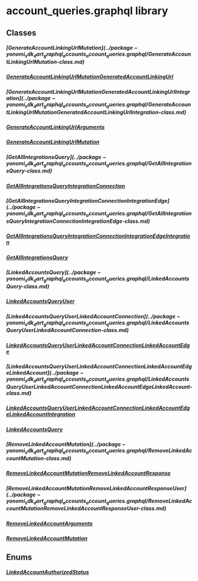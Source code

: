 


# account_queries.graphql library











## Classes

##### [GenerateAccountLinkingUrl$Mutation](../package-yonomi_sdk_dart_graphql_accounts_account_queries.graphql/GenerateAccountLinkingUrl$Mutation-class.md)



 


##### [GenerateAccountLinkingUrl$Mutation$GeneratedAccountLinkingUrl](../package-yonomi_sdk_dart_graphql_accounts_account_queries.graphql/GenerateAccountLinkingUrl$Mutation$GeneratedAccountLinkingUrl-class.md)



 


##### [GenerateAccountLinkingUrl$Mutation$GeneratedAccountLinkingUrl$Integration](../package-yonomi_sdk_dart_graphql_accounts_account_queries.graphql/GenerateAccountLinkingUrl$Mutation$GeneratedAccountLinkingUrl$Integration-class.md)



 


##### [GenerateAccountLinkingUrlArguments](../package-yonomi_sdk_dart_graphql_accounts_account_queries.graphql/GenerateAccountLinkingUrlArguments-class.md)



 


##### [GenerateAccountLinkingUrlMutation](../package-yonomi_sdk_dart_graphql_accounts_account_queries.graphql/GenerateAccountLinkingUrlMutation-class.md)



 


##### [GetAllIntegrations$Query](../package-yonomi_sdk_dart_graphql_accounts_account_queries.graphql/GetAllIntegrations$Query-class.md)



 


##### [GetAllIntegrations$Query$IntegrationConnection](../package-yonomi_sdk_dart_graphql_accounts_account_queries.graphql/GetAllIntegrations$Query$IntegrationConnection-class.md)



 


##### [GetAllIntegrations$Query$IntegrationConnection$IntegrationEdge](../package-yonomi_sdk_dart_graphql_accounts_account_queries.graphql/GetAllIntegrations$Query$IntegrationConnection$IntegrationEdge-class.md)



 


##### [GetAllIntegrations$Query$IntegrationConnection$IntegrationEdge$Integration](../package-yonomi_sdk_dart_graphql_accounts_account_queries.graphql/GetAllIntegrations$Query$IntegrationConnection$IntegrationEdge$Integration-class.md)



 


##### [GetAllIntegrationsQuery](../package-yonomi_sdk_dart_graphql_accounts_account_queries.graphql/GetAllIntegrationsQuery-class.md)



 


##### [LinkedAccounts$Query](../package-yonomi_sdk_dart_graphql_accounts_account_queries.graphql/LinkedAccounts$Query-class.md)



 


##### [LinkedAccounts$Query$User](../package-yonomi_sdk_dart_graphql_accounts_account_queries.graphql/LinkedAccounts$Query$User-class.md)



 


##### [LinkedAccounts$Query$User$LinkedAccountConnection](../package-yonomi_sdk_dart_graphql_accounts_account_queries.graphql/LinkedAccounts$Query$User$LinkedAccountConnection-class.md)



 


##### [LinkedAccounts$Query$User$LinkedAccountConnection$LinkedAccountEdge](../package-yonomi_sdk_dart_graphql_accounts_account_queries.graphql/LinkedAccounts$Query$User$LinkedAccountConnection$LinkedAccountEdge-class.md)



 


##### [LinkedAccounts$Query$User$LinkedAccountConnection$LinkedAccountEdge$LinkedAccount](../package-yonomi_sdk_dart_graphql_accounts_account_queries.graphql/LinkedAccounts$Query$User$LinkedAccountConnection$LinkedAccountEdge$LinkedAccount-class.md)



 


##### [LinkedAccounts$Query$User$LinkedAccountConnection$LinkedAccountEdge$LinkedAccount$Integration](../package-yonomi_sdk_dart_graphql_accounts_account_queries.graphql/LinkedAccounts$Query$User$LinkedAccountConnection$LinkedAccountEdge$LinkedAccount$Integration-class.md)



 


##### [LinkedAccountsQuery](../package-yonomi_sdk_dart_graphql_accounts_account_queries.graphql/LinkedAccountsQuery-class.md)



 


##### [RemoveLinkedAccount$Mutation](../package-yonomi_sdk_dart_graphql_accounts_account_queries.graphql/RemoveLinkedAccount$Mutation-class.md)



 


##### [RemoveLinkedAccount$Mutation$RemoveLinkedAccountResponse](../package-yonomi_sdk_dart_graphql_accounts_account_queries.graphql/RemoveLinkedAccount$Mutation$RemoveLinkedAccountResponse-class.md)



 


##### [RemoveLinkedAccount$Mutation$RemoveLinkedAccountResponse$User](../package-yonomi_sdk_dart_graphql_accounts_account_queries.graphql/RemoveLinkedAccount$Mutation$RemoveLinkedAccountResponse$User-class.md)



 


##### [RemoveLinkedAccountArguments](../package-yonomi_sdk_dart_graphql_accounts_account_queries.graphql/RemoveLinkedAccountArguments-class.md)



 


##### [RemoveLinkedAccountMutation](../package-yonomi_sdk_dart_graphql_accounts_account_queries.graphql/RemoveLinkedAccountMutation-class.md)



 








## Enums

##### [LinkedAccountAuthorizedStatus](../package-yonomi_sdk_dart_graphql_accounts_account_queries.graphql/LinkedAccountAuthorizedStatus-class.md)



 









